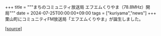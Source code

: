 +++
title = """まちのコミュニティ放送局 エフエムくりやま（78.8MHz）開局"""
date = 2024-07-25T00:00:00+09:00
tags = ["kuriyama","news"]
+++
栗山町にコミュニティFM放送局「エフエムくりやま」が誕生しました。

[[source]](https://www.town.kuriyama.hokkaido.jp/soshiki/53/28000.html)
